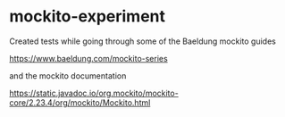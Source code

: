 # mockito-experiment

Created tests while going through some of the Baeldung mockito guides 

https://www.baeldung.com/mockito-series

and the mockito documentation

https://static.javadoc.io/org.mockito/mockito-core/2.23.4/org/mockito/Mockito.html

